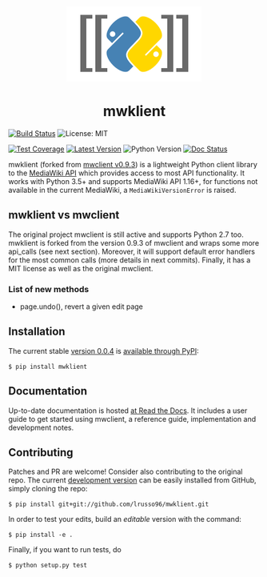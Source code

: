<div align="center">
    <img alt="mwclient logo" src="docs/source/logo.png"/>
    <h1>mwklient</h1>
</div>

[![Build Status](https://travis-ci.com/lrusso96/mwklient.svg?token=uoNxtXYBDHpqERGMiZA8&branch=master)](https://travis-ci.com/lrusso96/mwklient)
![License: MIT](https://img.shields.io/github/license/lrusso96/mwklient.svg?color=blue)

[![Test Coverage](https://img.shields.io/coveralls/github/lrusso96/mwklient.svg)](https://coveralls.io/github/lrusso96/mwklient)
[![Latest Version](https://img.shields.io/pypi/v/mwklient.svg)](https://pypi.org/project/mwklient)
![Python Version](https://img.shields.io/pypi/pyversions/mwklient.svg)
[![Doc Status](https://readthedocs.org/projects/mwklient/badge/?version=latest)](https://mwklient.readthedocs.io/en/latest/?badge=latest)


mwklient (forked from [mwclient v0.9.3](https://github.com/mwclient/mwclient)) is a lightweight Python client library to the [MediaWiki API](https://mediawiki.org/wiki/API) which provides access to most API functionality.
It works with Python 3.5+ and supports MediaWiki API 1.16+,
for functions not available in the current MediaWiki, a `MediaWikiVersionError` is raised.

## mwklient vs mwclient
The original project mwclient is still active and supports Python 2.7 too.
mwklient is forked from the version 0.9.3 of mwclient and wraps some more api_calls (see next section).
Moreover, it will support default error handlers for the most common calls (more details in next commits).
Finally, it has a MIT license as well as the original mwclient.

### List of new methods
* page.undo(), revert a given edit page

## Installation
The current stable [version 0.0.4](https://github.com/lrusso96/mwklient/archive/v0.0.5.zip)
is [available through PyPI](https://pypi.python.org/pypi/mwklient):

```
$ pip install mwklient
```

## Documentation
Up-to-date documentation is hosted [at Read the Docs](http://mwklient.readthedocs.io/en/latest/).
It includes a user guide to get started using mwclient, a reference guide, implementation and development notes.

## Contributing
Patches and PR are welcome! Consider also contributing to the original repo.
The current [development version](https://github.com/lrusso96/mwklient) can be
easily installed from GitHub, simply cloning the repo:

```
$ pip install git+git://github.com/lrusso96/mwklient.git
```

In order to test your edits, build an *editable* version with the command:

```
$ pip install -e .
```

Finally, if you want to run tests, do

```
$ python setup.py test
```
